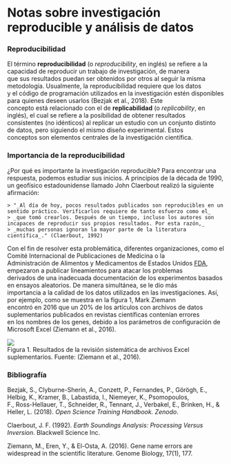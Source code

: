 # Notas sobre investigación reproducible y análisis de datos  
### Reproducibilidad  

El término **reproducibilidad** (o _reproducibility_, en inglés) se refiere a la capacidad de reproducir un trabajo de investigación, de manera  
que sus resultados puedan ser obtenidos por otros al seguir la misma metodología. Usualmente, la reproducibilidad requiere que los datos  
y el código de programación utilizados en la investigación estén disponibles para quienes deseen usarlos (Bezjak et al., 2018). Este  
concepto está relacionado con el de __replicabilidad__ (o _replicability_, en inglés), el cual se refiere a la posibilidad de obtener resultados  
consistentes (no idénticos) al replicar un estudio con un conjunto distinto de datos, pero siguiendo el mismo diseño experimental. Estos  
conceptos son elementos centrales de la investigación científica.  

### Importancia de la reproducibilidad  

¿Por qué es importante la investigación reproducible? Para encontrar una respuesta, podemos estudiar sus inicios. A principios de la década de 1990, un geofísico estadounidense llamado John Claerbout realizó la siguiente afirmación:  

    > "_Al día de hoy, pocos resultados publicados son reproducibles en un sentido práctico. Verificarlos requiere de tanto esfuerzo como el_  
    > _que tomó crearlos. Después de un tiempo, incluso los autores son incapaces de reproducir sus propios resultados. Por esta razón,_  
    > _muchas personas ignoran la mayor parte de la literatura científica_." (Claerbout, 1992)

Con el fin de resolver esta problemática, diferentes organizaciones, como el Comité Internacional de Publicaciones de Medicina o la  
Administración de Alimentos y Medicamentos de Estados Unidos [FDA](https://www.fda.gov/), empezaron a publicar lineamientos para atacar los problemas  
derivados de una inadecuada documentación de los experimentos basados en ensayos aleatorios. De manera simultánea, se le dio más  
importancia a la calidad de los datos utilizados en las investigaciones. Así, por ejemplo, como se muestra en la figura 1, Mark Ziemann  
encontró en 2016 que un 20% de los artículos con archivos de datos suplementarios publicados en revistas científicas contenían errores  
en los nombres de los genes, debido a los parámetros de configuración de Microsoft Excel (Ziemann et al., 2016).  

![](https://gf0604-procesamientodatosgeograficos.github.io/2022-i/img/ZiemannEtAlFig1.png)  
Figura 1. Resultados de la revisión sistemática de archivos Excel suplementarios. Fuente: (Ziemann et al., 2016).  

### Bibliografía  

Bezjak, S., Clyburne-Sherin, A., Conzett, P., Fernandes, P., Görögh, E., Helbig, K., Kramer, B., Labastida, I., Niemeyer, K., Psomopoulos,  
F., Ross-Hellauer, T., Schneider, R., Tennant, J., Verbakel, E., Brinken, H., & Heller, L. (2018). _Open Science Training Handbook. Zenodo_.   
[](https://doi.org/10.5281/ZENODO.1212496)

Claerbout, J. F. (1992). _Earth Soundings Analysis: Processing Versus Inversion_. Blackwell Science Inc.  

Ziemann, M., Eren, Y., & El-Osta, A. (2016). Gene name errors are widespread in the scientific literature. Genome Biology, 17(1), 177.  
[](https://doi.org/10.1186/s13059-016-1044-7)
